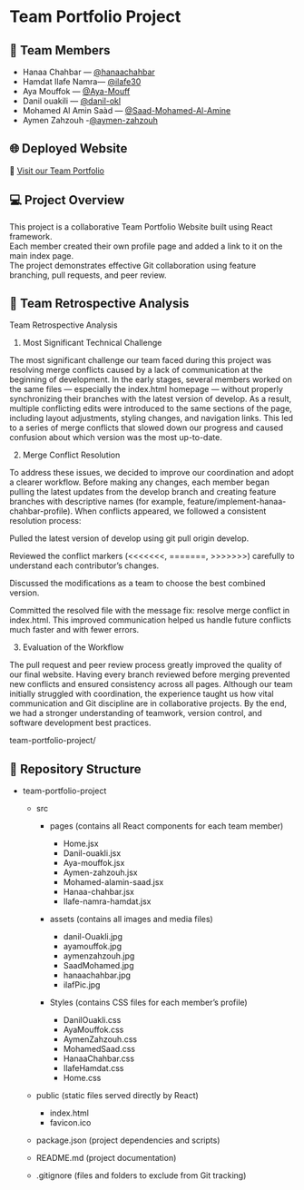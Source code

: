 # Team Portfolio Project

## 👥 Team Members
- Hanaa Chahbar — [@hanaachahbar](https://github.com/hanaachahbar)
- Hamdat Ilafe Namra— [@ilafe30](https://github.com/ilafe30)
- Aya Mouffok — [@Aya-Mouff](https://github.com/Aya-Mouff)
- Danil ouakili — [@danil-okl](https://github.com/danil-okl)
- Mohamed Al Amin Saàd — [@Saad-Mohamed-Al-Amine](https://github.com/Saad-Mohamed-Al-Amine)
- Aymen Zahzouh -[@aymen-zahzouh](https://github.com/aymen-zahzouh)

## 🌐 Deployed Website
🔗 [Visit our Team Portfolio](https://hanaachahbar.github.io/team-portfolio-project/)

## 💻 Project Overview
This project is a collaborative Team Portfolio Website built using React framework.  
Each member created their own profile page and added a link to it on the main index page.  
The project demonstrates effective Git collaboration using feature branching, pull requests, and peer review.

## 🧠 Team Retrospective Analysis
Team Retrospective Analysis
1. Most Significant Technical Challenge

The most significant challenge our team faced during this project was resolving merge conflicts caused by a lack of communication at the beginning of development.
In the early stages, several members worked on the same files — especially the index.html homepage — without properly synchronizing their branches with the latest version of develop. As a result, multiple conflicting edits were introduced to the same sections of the page, including layout adjustments, styling changes, and navigation links. This led to a series of merge conflicts that slowed down our progress and caused confusion about which version was the most up-to-date.

2. Merge Conflict Resolution

To address these issues, we decided to improve our coordination and adopt a clearer workflow. Before making any changes, each member began pulling the latest updates from the develop branch and creating feature branches with descriptive names (for example, feature/implement-hanaa-chahbar-profile).
When conflicts appeared, we followed a consistent resolution process:

Pulled the latest version of develop using git pull origin develop.

Reviewed the conflict markers (<<<<<<<, =======, >>>>>>>) carefully to understand each contributor’s changes.

Discussed the modifications as a team to choose the best combined version.

Committed the resolved file with the message fix: resolve merge conflict in index.html.
This improved communication helped us handle future conflicts much faster and with fewer errors.

3. Evaluation of the Workflow

The pull request and peer review process greatly improved the quality of our final website. Having every branch reviewed before merging prevented new conflicts and ensured consistency across all pages. Although our team initially struggled with coordination, the experience taught us how vital communication and Git discipline are in collaborative projects. By the end, we had a stronger understanding of teamwork, version control, and software development best practices.

team-portfolio-project/
## 🧱 Repository Structure

- team-portfolio-project  
  - src  
    - pages (contains all React components for each team member)  
      - Home.jsx  
      - Danil-ouakli.jsx  
      - Aya-mouffok.jsx  
      - Aymen-zahzouh.jsx  
      - Mohamed-alamin-saad.jsx  
      - Hanaa-chahbar.jsx  
      - Ilafe-namra-hamdat.jsx  

    - assets (contains all images and media files)  
      - danil-Ouakli.jpg  
      - ayamouffok.jpg  
      - aymenzahzouh.jpg  
      - SaadMohamed.jpg  
      - hanaachahbar.jpg  
      - ilafPic.jpg   

    - Styles (contains CSS files for each member’s profile)  
      - DanilOuakli.css  
      - AyaMouffok.css  
      - AymenZahzouh.css  
      - MohamedSaad.css  
      - HanaaChahbar.css  
      - IlafeHamdat.css
      - Home.css

  - public (static files served directly by React)  
    - index.html  
    - favicon.ico  

  - package.json (project dependencies and scripts)  
  - README.md (project documentation)  
  - .gitignore (files and folders to exclude from Git tracking)
